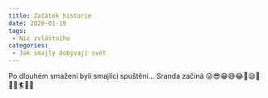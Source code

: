 ```yaml
---
title: Začátek historie
date: 2020-01-18
tags:
 - Nic zvláštního
categories:
 - Jak smajly dobývají svět
---
```


Po dlouhém smažení byli smajlíci spuštěni... Sranda začíná 😜😎😁😅😂🤣😪🤤💧💦🏄🌊🐋
<!-- more -->